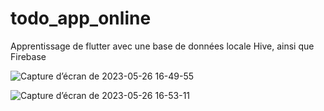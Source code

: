 # todo_app_online

Apprentissage de flutter avec une base de données locale Hive, ainsi que Firebase

![Capture d’écran de 2023-05-26 16-49-55](https://github.com/EbenEzer-MOMBO/todo_app_online/assets/120035192/b81086fd-2543-45ed-a0bf-21f5a30d89d8)

![Capture d’écran de 2023-05-26 16-53-11](https://github.com/EbenEzer-MOMBO/todo_app_online/assets/120035192/be881236-23e7-48e5-b9ff-f14e5e761479)
